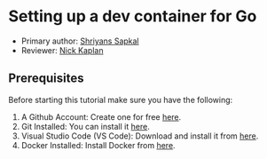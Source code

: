 # Setting up a dev container for Go

* Primary author: [Shriyans Sapkal](https://github.com/shrithebee1)
* Reviewer: [Nick Kaplan](https://github.com/NickKaplan64)

## Prerequisites
Before starting this tutorial make sure you have the following:

1. A Github Account: Create one for free [here](https://github.com/).
2. Git Installed: You can install it [here](https://git-scm.com/book/en/v2/Getting-Started-Installing-Git).
3. Visual Studio Code (VS Code): Download and install it from [here](https://code.visualstudio.com/).
4. Docker Installed: Install Docker from [here](https://www.docker.com/products/docker-desktop).